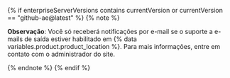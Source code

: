 {% if enterpriseServerVersions contains currentVersion or currentVersion == "github-ae@latest" %}
{% note %}

**Observação**: Você só receberá notificações por e-mail se o suporte a e-mails de saída estiver habilitado em {% data variables.product.product_location %}. Para mais informações, entre em contato com o administrador do site.

{% endnote %}
{% endif %}

